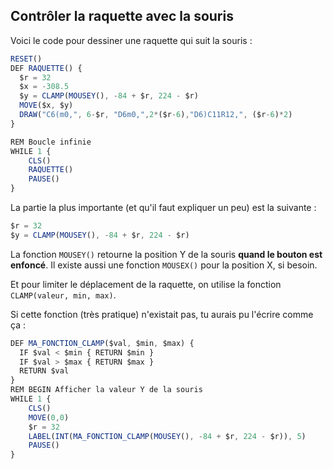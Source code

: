 ## Contrôler la raquette avec la souris

Voici le code pour dessiner une raquette qui suit la souris :

```ts
RESET()
DEF RAQUETTE() {
  $r = 32
  $x = -308.5
  $y = CLAMP(MOUSEY(), -84 + $r, 224 - $r)
  MOVE($x, $y)
  DRAW("C6(m0,", 6-$r, "D6m0,",2*($r-6),"D6)C11R12,", ($r-6)*2)
}

REM Boucle infinie
WHILE 1 {
    CLS()
    RAQUETTE()
    PAUSE()
}
```

La partie la plus importante (et qu'il faut expliquer un peu) est la suivante :

```ts
$r = 32
$y = CLAMP(MOUSEY(), -84 + $r, 224 - $r)
```

La fonction `MOUSEY()` retourne la position Y de la souris __quand le bouton est enfoncé__.
Il existe aussi une fonction `MOUSEX()` pour la position X, si besoin.

Et pour limiter le déplacement de la raquette, on utilise la fonction `CLAMP(valeur, min, max)`.

Si cette fonction (très pratique) n'existait pas, tu aurais pu l'écrire comme ça :

```ts
DEF MA_FONCTION_CLAMP($val, $min, $max) {
  IF $val < $min { RETURN $min }
  IF $val > $max { RETURN $max }
  RETURN $val
}
REM BEGIN Afficher la valeur Y de la souris
WHILE 1 {
    CLS()
    MOVE(0,0)
    $r = 32
    LABEL(INT(MA_FONCTION_CLAMP(MOUSEY(), -84 + $r, 224 - $r)), 5)
    PAUSE()
}
```
